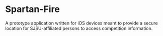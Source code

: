 # Spartan-Fire
A prototype application written for iOS devices meant to provide a secure location for SJSU-affiliated persons to access competition information.
